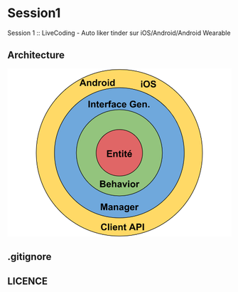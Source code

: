 # Session1

Session 1 :: LiveCoding - Auto liker tinder sur iOS/Android/Android Wearable

## Architecture

![image](doc/Archi.png)

## .gitignore
## LICENCE


